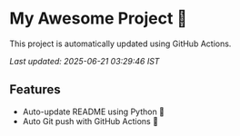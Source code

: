 # My Awesome Project 🚀

This project is automatically updated using GitHub Actions.

_Last updated: 2025-06-21 03:29:46 IST_

## Features
- Auto-update README using Python 🐍
- Auto Git push with GitHub Actions 🤖
